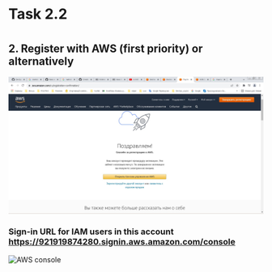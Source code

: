 # #############################
#         Task 2.2            #
# #############################
## 2. Register with AWS (first priority) or alternatively 

![Create new aws account](task2_2_images/image01_new_aws_account_task_2_2.jpg)

### Sign-in URL for IAM users in this account   https://921919874280.signin.aws.amazon.com/console
![AWS  console](task2_2_images/image03_new_aws_account_task_2_1.jpg)


